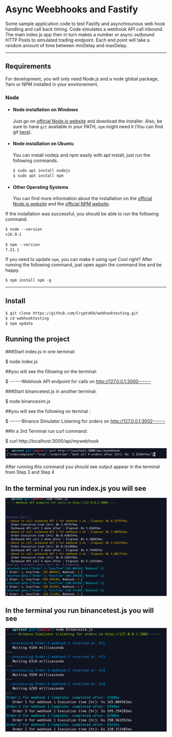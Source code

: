 # Async Weebhooks and Fastify

Some sample application code to test Fastify and asynchrounous web hook handling and call back timing.
Code simulates a webhook API call inbound. The main index.js app then in turn makes a number or async outbound HTTP Posts to simulated trading endpoint. Each end point will take a random amount of time between minDelay and maxDelay.

---
## Requirements

For development, you will only need Node.js and a node global package, Yarn or NPM installed in your environement.

### Node
- #### Node installation on Windows

  Just go on [official Node.js website](https://nodejs.org/) and download the installer.
Also, be sure to have `git` available in your PATH, `npm` might need it (You can find git [here](https://git-scm.com/)).

- #### Node installation on Ubuntu

  You can install nodejs and npm easily with apt install, just run the following commands.

      $ sudo apt install nodejs
      $ sudo apt install npm

- #### Other Operating Systems
  You can find more information about the installation on the [official Node.js website](https://nodejs.org/) and the [official NPM website](https://npmjs.org/).

If the installation was successful, you should be able to run the following command.

    $ node --version
    v16.9.1

    $ npm --version
    7.21.1

If you need to update `npm`, you can make it using `npm`! Cool right? After running the following command, just open again the command line and be happy.

    $ npm install npm -g

---

## Install

    $ git clone https://github.com/Crypto69/webhooktesting.git
    $ cd webhooktesting
    $ npm update

## Running the project

  ###Start index.js in one terminal:  
  
  $ node index.js
  
  ##you will see the fillowing on the terminal:
  
  $ ------Webhook API endpoint for calls on http://127.0.0.1:3000------
  
  ###Start binancetest.js in another terminal: 
  
  $ node binancesim.js
  
  ##you will see the following on terninal : 
  
  $ ------Binance Simulator Listening for orders on http://127.0.0.1:3002------
  
  ##In a 3rd Terminal run curl command: 
  
  $ curl http://localhost:3000/api/mywebhook 

  ![alt text](https://github.com/Crypto69/webhooktesting/blob/bd27e2bf6e5b7206c9e29d36afc6319355c373ff/images/curl%20terminal.png?raw=true)

  After running this command you should see output appear in the terminal from Step 3 and Step 4

 ## In the terminal you run index.js you will see

  ![alt text](https://github.com/Crypto69/webhooktesting/blob/bd27e2bf6e5b7206c9e29d36afc6319355c373ff/images/index%20terminal.png?raw=true)

 ## In the terminal you run binancetest.js you will see

  ![alt text](https://github.com/Crypto69/webhooktesting/blob/bd27e2bf6e5b7206c9e29d36afc6319355c373ff/images/binancesim%20terminal.png?raw=true)

